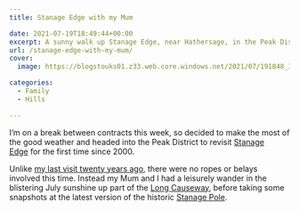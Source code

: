 ```yaml
---
title: Stanage Edge with my Mum

date: 2021-07-19T18:49:44+00:00
excerpt: A sunny walk up Stanage Edge, near Hathersage, in the Peak District.
url: /stanage-edge-with-my-mum/
cover: 
  image: https://blogstouks01.z33.web.core.windows.net/2021/07/191848_IMG_2990.jpg

categories:
  - Family
  - Hills

---
```

 

I’m on a break between contracts this week, so decided to make the most of the good weather and headed into the Peak District to revisit&nbsp;[Stanage Edge][1]&nbsp;for the first time since 2000.&nbsp;

Unlike&nbsp;[my last visit twenty years ago][2], there were no ropes or belays involved this time. Instead my Mum and I had a leisurely wander in the blistering July sunshine up part of the&nbsp;[Long Causeway][3], before taking some snapshots at the latest version of the historic&nbsp;[Stanage Pole][4].

<div class="wp-block-image">
  <figure class="aligncenter"><img decoding="async" src="https://blogstouks01.z33.web.core.windows.net/2023/08/191848_IMG_2985.jpg" alt="" /></figure>
</div>

<div class="wp-block-image">
  <figure class="aligncenter"><img decoding="async" src="https://blogstouks01.z33.web.core.windows.net/2023/08/191848_IMG_2986.jpg" alt="" /></figure>
</div>

<div class="wp-block-image">
  <figure class="aligncenter"><img decoding="async" src="https://blogstouks01.z33.web.core.windows.net/2023/08/191848_IMG_2990.jpg" alt="" /></figure>
</div>

<div class="wp-block-image">
  <figure class="aligncenter"><img decoding="async" src="https://blogstouks01.z33.web.core.windows.net/2023/08/191848_IMG_2987.jpg" alt="" /></figure>
</div>

<div class="wp-block-image">
  <figure class="aligncenter"><img decoding="async" src="https://blogstouks01.z33.web.core.windows.net/2023/08/191848_IMG_2988.jpg" alt="" /></figure>
</div>

<div class="wp-block-image">
  <figure class="aligncenter"><img decoding="async" src="https://blogstouks01.z33.web.core.windows.net/2023/08/191848_IMG_2989.jpg" alt="" /></figure>
</div>

<div class="wp-block-image">
  <figure class="aligncenter"><img decoding="async" src="https://blogstouks01.z33.web.core.windows.net/2023/08/191848_IMG_2991.jpg" alt="" /></figure>
</div>

<div class="wp-block-image">
  <figure class="aligncenter"><img decoding="async" src="https://blogstouks01.z33.web.core.windows.net/2023/08/191848_IMG_2992.jpg" alt="" /></figure>
</div>

<div class="wp-block-image">
  <figure class="aligncenter"><img decoding="async" src="https://blogstouks01.z33.web.core.windows.net/2023/08/191848_IMG_2993.jpg" alt="" /></figure>
</div>

<div class="wp-block-image">
  <figure class="aligncenter"><img decoding="async" src="https://blogstouks01.z33.web.core.windows.net/2023/08/191846_IMG_0031.png" alt="" /></figure>
</div>

 [1]: http://www.stanageedge.co.uk/
 [2]: https://blog.iannelson.uk/stanage-edge/
 [3]: https://en.wikipedia.org/wiki/Long_Causeway
 [4]: https://www.peakdistrict.gov.uk/visiting/places-to-visit/stanage-and-north-lees/stanage-pole